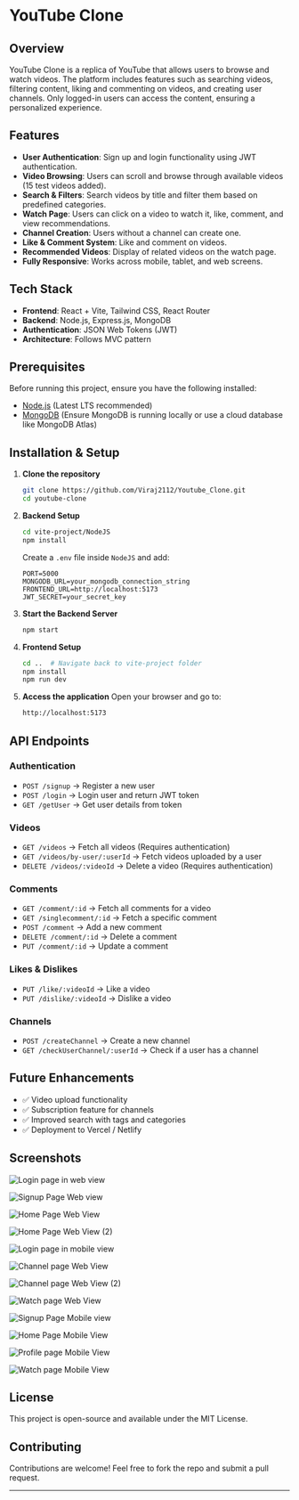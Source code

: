 # YouTube Clone

## Overview

YouTube Clone is a replica of YouTube that allows users to browse and watch videos. The platform includes features such as searching videos, filtering content, liking and commenting on videos, and creating user channels. Only logged-in users can access the content, ensuring a personalized experience.

## Features

- **User Authentication**: Sign up and login functionality using JWT authentication.
- **Video Browsing**: Users can scroll and browse through available videos (15 test videos added).
- **Search & Filters**: Search videos by title and filter them based on predefined categories.
- **Watch Page**: Users can click on a video to watch it, like, comment, and view recommendations.
- **Channel Creation**: Users without a channel can create one.
- **Like & Comment System**: Like and comment on videos.
- **Recommended Videos**: Display of related videos on the watch page.
- **Fully Responsive**: Works across mobile, tablet, and web screens.

## Tech Stack

- **Frontend**: React + Vite, Tailwind CSS, React Router
- **Backend**: Node.js, Express.js, MongoDB
- **Authentication**: JSON Web Tokens (JWT)
- **Architecture**: Follows MVC pattern

## Prerequisites

Before running this project, ensure you have the following installed:

- [Node.js](https://nodejs.org/) (Latest LTS recommended)
- [MongoDB](https://www.mongodb.com/) (Ensure MongoDB is running locally or use a cloud database like MongoDB Atlas)

## Installation & Setup

1. **Clone the repository**

   ```sh
   git clone https://github.com/Viraj2112/Youtube_Clone.git
   cd youtube-clone
   ```

2. **Backend Setup**

   ```sh
   cd vite-project/NodeJS
   npm install
   ```

   Create a `.env` file inside `NodeJS` and add:

   ```env
   PORT=5000
   MONGODB_URL=your_mongodb_connection_string
   FRONTEND_URL=http://localhost:5173
   JWT_SECRET=your_secret_key
   ```

3. **Start the Backend Server**

   ```sh
   npm start
   ```

4. **Frontend Setup**

   ```sh
   cd ..  # Navigate back to vite-project folder
   npm install
   npm run dev
   ```

5. **Access the application** Open your browser and go to:

   ```sh
   http://localhost:5173
   ```

## API Endpoints

### **Authentication**

- `POST /signup` → Register a new user
- `POST /login` → Login user and return JWT token
- `GET /getUser` → Get user details from token

### **Videos**

- `GET /videos` → Fetch all videos (Requires authentication)
- `GET /videos/by-user/:userId` → Fetch videos uploaded by a user
- `DELETE /videos/:videoId` → Delete a video (Requires authentication)

### **Comments**

- `GET /comment/:id` → Fetch all comments for a video
- `GET /singlecomment/:id` → Fetch a specific comment
- `POST /comment` → Add a new comment
- `DELETE /comment/:id` → Delete a comment
- `PUT /comment/:id` → Update a comment

### **Likes & Dislikes**

- `PUT /like/:videoId` → Like a video
- `PUT /dislike/:videoId` → Dislike a video

### **Channels**

- `POST /createChannel` → Create a new channel
- `GET /checkUserChannel/:userId` → Check if a user has a channel

## Future Enhancements

- ✅ Video upload functionality
- ✅ Subscription feature for channels
- ✅ Improved search with tags and categories
- ✅ Deployment to Vercel / Netlify

## Screenshots

![Login page in web view](./public/images/Screenshots/login-web-view.png)

![Signup Page Web view](./public/images/Screenshots/signup-web-view.png)

![Home Page Web View](./public/images/Screenshots/home-web-view.png)

![Home Page Web View (2)](./public/images/Screenshots/home-2-web-view.png)

![Login page in mobile view](./public/images/Screenshots/login-mobile-view.png)

![Channel page Web View](./public/images/Screenshots/channel-web-view.png)

![Channel page Web View (2)](./public/images/Screenshots/channel-2-web-view.png)

![Watch page Web View](./public/images/Screenshots/watchpage-web-view.png)

![Signup Page Mobile view](./public/images/Screenshots/signup-mobile-view.png)

![Home Page Mobile View](./public/images/Screenshots/home-mobile-view.png)

![Profile page Mobile View](./public/images/Screenshots/profile-mobile-view.png)

![Watch page Mobile View](./public/images/Screenshots/watchpage-mobile-view.png)

## License

This project is open-source and available under the MIT License.

## Contributing

Contributions are welcome! Feel free to fork the repo and submit a pull request.

---